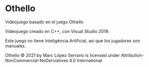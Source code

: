 # Othello
Videojuego basado en el juego Othello

Videojuego creado en C++, con Visual Studio 2019.

Este juego no tiene Inteligéncia Artificial, asi que los jugadores son manuales.

Othello © 2021 by Marc López Serrano is licensed under Attribution-NonCommercial-NoDerivatives 4.0 International

